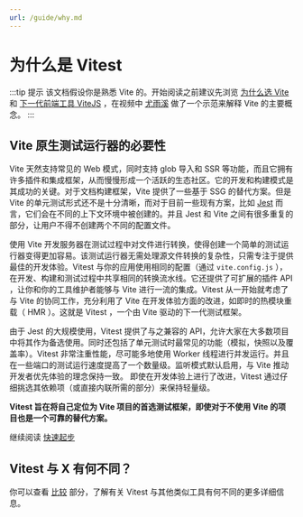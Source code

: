 ```yaml
---
url: /guide/why.md
---
```


# 为什么是 Vitest

:::tip 提示
该文档假设你是熟悉 Vite 的。开始阅读之前建议先浏览 [为什么选 Vite](https://cn.vitejs.dev/guide/why.html) 和 [下一代前端工具 ViteJS](https://www.bilibili.com/video/BV1kh411Q7WN) ，在视频中 [尤雨溪](https://bsky.app/profile/evanyou.me) 做了一个示范来解释 Vite 的主要概念。
:::

## Vite 原生测试运行器的必要性

Vite 天然支持常见的 Web 模式，同时支持 glob 导入和 SSR 等功能，而且它拥有许多插件和集成框架，从而慢慢形成一个活跃的生态社区。它的开发和构建模式是其成功的关键。对于文档构建框架，Vite 提供了一些基于 SSG 的替代方案。但是 Vite 的单元测试形式还不是十分清晰，而对于目前一些现有方案，比如 [Jest](https://jestjs.io/zh-Hans/) 而言，它们会在不同的上下文环境中被创建的。并且 Jest 和 Vite 之间有很多重复的部分，让用户不得不创建两个不同的配置文件。

使用 Vite 开发服务器在测试过程中对文件进行转换，使得创建一个简单的测试运行器变得更加容易。该测试运行器无需处理源文件转换的复杂性，只需专注于提供最佳的开发体验。Vitest 与你的应用使用相同的配置（通过 `vite.config.js` ），在开发、构建和测试过程中共享相同的转换流水线。它还提供了可扩展的插件 API ，让你和你的工具维护者能够与 Vite 进行一流的集成。Vitest 从一开始就考虑了与 Vite 的协同工作，充分利用了 Vite 在开发体验方面的改进，如即时的热模块重载（ HMR ）。这就是 Vitest ，一个由 Vite 驱动的下一代测试框架。

由于 Jest 的大规模使用，Vitest 提供了与之兼容的 API，允许大家在大多数项目中将其作为备选使用。同时还包括了单元测试时最常见的功能（模拟，快照以及覆盖率）。Vitest 非常注重性能，尽可能多地使用 Worker 线程进行并发运行。并且在一些端口的测试运行速度提高了一个数量级。监听模式默认启用，与 Vite 推动开发者优先体验的理念保持一致。 即使在开发体验上进行了改进，Vitest 通过仔细挑选其依赖项（或直接内联所需的部分）来保持轻量级。

**Vitest 旨在将自己定位为 Vite 项目的首选测试框架，即使对于不使用 Vite 的项目也是一个可靠的替代方案。**

继续阅读 [快速起步](./index)

## Vitest 与 X 有何不同？

你可以查看 [比较](./comparisons) 部分，了解有关 Vitest 与其他类似工具有何不同的更多详细信息。
